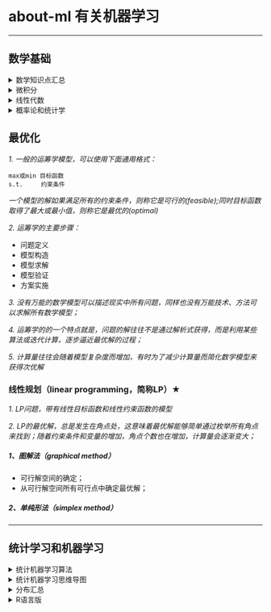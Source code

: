 # about-ml 有关机器学习

----------

## 数学基础

<details><summary>数学知识点汇总</summary>

![](数学基础/机器学习数学基础.png)

</details>

<details><summary>微积分</summary>

![](数学基础/微积分.png)

</details>

<details><summary>线性代数</summary>

![](数学基础/线性代数.png)

</details>

<details><summary>概率论和统计学</summary>

![](数学基础/贝叶斯统计学.png)

</details>

## 最优化
*1. 一般的运筹学模型，可以使用下面通用格式：*

    max或min 目标函数
    s.t.	 约束条件
*一个模型的解如果满足所有的约束条件，则称它是可行的(feasible);同时目标函数取得了最大或最小值，则称它是最优的(optimal)* 

*2. 运筹学的主要步骤：*
	
- 问题定义
- 模型构造
- 模型求解
- 模型验证
- 方案实施 

*3. 没有万能的数学模型可以描述现实中所有问题，同样也没有万能技术、方法可以求解所有数学模型；*

*4. 运筹学的的一个特点就是，问题的解往往不是通过解析式获得，而是利用某些算法或迭代计算，逐步逼近最优解的过程；*

*5. 计算量往往会随着模型复杂度而增加，有时为了减少计算量而简化数学模型来获得次优解*

### **线性规划**（linear programming，简称LP）★
*1. LP问题，带有线性目标函数和线性约束函数的模型*

*2. LP的最优解，总是发生在角点处，这意味着最优解能够简单通过枚举所有角点来找到；随着约束条件和变量的增加，角点个数也在增加，计算量会逐渐变大；*

##### 1、图解法（graphical method）
- 可行解空间的确定；
- 从可行解空间所有可行点中确定最优解；

##### 2、单纯形法（simplex method）

----------

## 统计学习和机器学习

<details><summary>统计机器学习算法</summary>

![](数学基础/统计机器学习.png)

</details>

<details><summary>统计机器学习思维导图</summary>

![](机器学习与人工智能/机器学习与人工智能.png)

</details>

<details><summary>分布汇总</summary>

![](pic/分布表格.jpg)

</details>

<details><summary>R语言版</summary>

<p>
    <div style="width:100%; height:350px;border:none;text-align:center">
		<iframe allowtransparency="yes" frameborder="0" width="300" height="300" src="/rnotebook/about-r.html"/>
	</div>
</p>

</details>

### 参数估计 
### 假设检验
    假设检验是除参数估计之外的另一类重要的统计推断问题，采用的逻辑推理方法是反证法，它的基
    本思想可以用小概率原理来解释。所谓小概率原理，就是认为小概率事件在一次实验中是几乎不可
    能发生的。
	
    在统计假设检验中，首先要对总体分布参数设定一个假设（零假设H0），然后从总体分布中抽样，
    通过样本计算所得的统计量来对总体参数进行推断。假定零假设为真，如果计算获得观测样本的统
    计量的概率非常小，便可以拒绝原假设，接受它的对立面（称作备择假设或者研究假设H1）。

- 显著性检验，是“统计假设检验”（Statistical hypothesis testing）的一种，显著性检验是用于检测科学实验中实验组与对照组之间是否有差异以及差异是否显著的办法。
	- 显著性水平α
	- p-value

### 一、多元分析

#### 相关分析
##### 相关系数
    相关系数可以用来描述定量变量之间的关系。相关系数的符号（+/-）表明关系的方向
	（正相关或负相关），其值的大小表示关系的强弱程度（完全不相关时为0，完全相关时为1）
- 相关类型
	- Pearson积差相关系数衡量了两个定量变量之间的线性相关程度。计算公式如下，
		
		![](pic/Pearson.png)

	- Spearman等级相关系数则衡量分级定序变量之间的相关程度
	- Kendall’s Tau相关系数也是一种非参数的等级相关度量

##### 1、简单线性相关分析

	#R语言片段
	data("mtcars") #加载32种不同品牌的轿车
	mydata <- mtcars[, c(1,3,4,5,6,7)]
	head(mydata, 6)
	
	res <- cor(mydata)
	round(res, 2);res
	print("--------")
	library(Hmisc)
	res2 <- rcorr(as.matrix(mydata));res2
	
	library(PerformanceAnalytics)
	chart.Correlation(mydata, histogram=TRUE, pch=19)

	       mpg  disp    hp  drat    wt  qsec
	mpg   1.00 -0.85 -0.78  0.68 -0.87  0.42
	disp -0.85  1.00  0.79 -0.71  0.89 -0.43
	hp   -0.78  0.79  1.00 -0.45  0.66 -0.71
	drat  0.68 -0.71 -0.45  1.00 -0.71  0.09
	wt   -0.87  0.89  0.66 -0.71  1.00 -0.17
	qsec  0.42 -0.43 -0.71  0.09 -0.17  1.00
	            mpg       disp         hp        drat         wt        qsec
	mpg   1.0000000 -0.8475514 -0.7761684  0.68117191 -0.8676594  0.41868403
	disp -0.8475514  1.0000000  0.7909486 -0.71021393  0.8879799 -0.43369788
	hp   -0.7761684  0.7909486  1.0000000 -0.44875912  0.6587479 -0.70822339
	drat  0.6811719 -0.7102139 -0.4487591  1.00000000 -0.7124406  0.09120476
	wt   -0.8676594  0.8879799  0.6587479 -0.71244065  1.0000000 -0.17471588
	qsec  0.4186840 -0.4336979 -0.7082234  0.09120476 -0.1747159  1.00000000
	[1] "--------"
	       mpg  disp    hp  drat    wt  qsec
	mpg   1.00 -0.85 -0.78  0.68 -0.87  0.42
	disp -0.85  1.00  0.79 -0.71  0.89 -0.43
	hp   -0.78  0.79  1.00 -0.45  0.66 -0.71
	drat  0.68 -0.71 -0.45  1.00 -0.71  0.09
	wt   -0.87  0.89  0.66 -0.71  1.00 -0.17
	qsec  0.42 -0.43 -0.71  0.09 -0.17  1.00
	
	n= 32 

![](pic/相关分析图.PNG)
	
*对角线上显示的是分布图*

*左下部显示的是具有拟合线的双变量散点图*

*右上部显示的是相关系数以及显著性水平*


#### 聚类分析
	聚类分析是研究“物以类聚”的一种现代统计分析方法。
    聚类分析的目的是把分类对象按一定规则分成若干类，这些类不是实现设定的，而是更具数据的特征确定的。
	聚类分析的基本原则是将有较大相似性(距离、相似系数)的对象归为同一类，而将差异较大的个体归入不同的类。

##### 1、k-means均值聚类分析
K-means算法是很典型的基于距离的聚类算法，采用距离作为相似性的评价指标，即认为两个对象的距离越近，其相似度就越大。该算法认为簇是由距离靠近的对象组成的，因此把得到紧凑且独立的簇作为最终目标。K-means算法流程：
	
1、选取k个初始质心（初始质心的选取对聚类结果影响比较大）

2、比较新老质心，小于阈值停止，否则继续循环如下：

3、剩余样本分配到最近的质心（采用欧氏距离）

4、重新计算新的质心（采用样本均值）
	
	#R语言片段
	library(fpc)
	data(iris)
	df<-iris[,c(1:4)]
	set.seed(252964)          # k-means对初始质心比较敏感
	kmeans <- kmeans(na.omit(df), 4)    # K-means均值聚类
	plotcluster(na.omit(df), kmeans$cluster) # 生成聚类图

![](pic/kmeans.PNG)

#### 方差分析
##### 1、简单方差分析
##### 2、协方差分析

#### 降维方法
##### 1、PCA主成分分析
##### 2、因子分析
##### 3、对应分析

#### 回归分析
##### 1、简单线性回归

	#R语言片段
	x <- c(151,174,138,186,128,136,179,163,152,131)
	y <- c(63,81,56,91,47,57,76,72,62,48)
	model <- lm(y~x)
	summary(model)
	
	plot(y,x,col = "red") #原始数据散点图
	abline(model)         #绘制拟合直线
    plot(model)           #绘制残差图、QQ图等诊断图

	Call:
	lm(formula = y ~ x)
	
	Residuals:
	Min  1Q  Median  3Q Max 
	-6.3002 -1.6629  0.0412  1.8944  3.9775 
	
	Coefficients:
	              Estimate       Std. Error   t value  Pr(>|t|)
	(Intercept)   -38.45509        8.04901     -4.778  0.00139 ** 
	     x          0.67461        0.05191     12.997  1.16e-06 ***
	---
	Signif. codes:  0 ‘***’ 0.001 ‘**’ 0.01 ‘*’ 0.05 ‘.’ 0.1 ‘ ’ 1
	
	Residual standard error: 3.253 on 8 degrees of freedom
	Multiple R-squared:  0.9548,	Adjusted R-squared:  0.9491 
	F-statistic: 168.9 on 1 and 8 DF,  p-value: 1.164e-06

- Residuals（残差）：残差在数理统计中是指实际观察值与估计值（拟合值）之间的差。“残差”蕴含了有关模型基本假设的重要信息。
- Coefficients（回归系数）:Intercept代表截距，回归系数为Estimate列
- Residual standard error（拟合优度R^2）:是指回归直线对观测值的拟合程度。度量拟合优度的统计量是可决系数（亦称确定系数）R²。R²最大值为1。R²的值越接近1，说明回归直线对观测值的拟合程度越好；反之，R²的值越小，说明回归直线对观测值的拟合程度越差。
	
	![](pic/简单线性回归.PNG)

	![](pic/诊断图.PNG)

- 普通残差与拟合值的残差图：估计观察或预测到的误差error(残差residuals)与随机误差(stochastic error)是否一致。横坐标为拟合的方程中Y值，纵坐标为残差值。拟合曲线越接近0，则代表拟合的函数和样本点之间的误差就越小，模型越好。
- 正态QQ的残差图：横坐标为标准正态分布的分位数，纵坐标为样本值。通过Q-Q图上的点是否近似地在一条直线附近，用于鉴别样本数据是否近似于正态分布。而且该直线的斜率为标准差,截距为均值。
- 标准化残差开方与拟合值的残差图:
- cook统计量的残差图:

##### 2、多元线性回归

##### 3、广义线性模型
	在线性回归模型中的假设中，有两点需要提出：
	（1）假设因变量服从高斯分布：Y=θTx+ξ，其中误差项ξ∼N(0,σ2)，那么因变量Y∼N(θTx,σ2)。　　
	（2）模型预测的输出为E[Y]，根据Y=θTx+ξ，E[Y]=E[θTx+ξ]=θTx，记η=θTx，则η=E[Y]
	广义线性模型可以认为在以上两点假设做了扩展：
	（1）因变量分布不一定是高斯分布，服从一个指数分布族(见下文)即可。
	（2）模型预测输出仍然可以认为是E[Y]（实际上是E[T(Y)]，许多情况下T(Y)=Y），但是Y的分布不一定是高斯分布，E[Y]和η=θTx也不一定是简单的相等关系，它们的关系用η=g(E[Y])描述，称为连接函数，其中η称为自然参数。
	由于以上两点的扩展，广义线性模型的应用比基本线性模型广泛许多。对于广义线性这个术语，可以理解为广义体现在因变量的分布形式比较广，只要是一指数分布族即可，而线性则体现在自然参数η=θTx是θ的线性函数。

----------

## 深度学习

<details><summary>深度学习知识点汇总</summary>

![](深度学习/深度学习.png)

</details>

<details><summary>深度学习中的优化算法</summary>

![](深度学习/optimization/deep_optimization.gif)

</details>